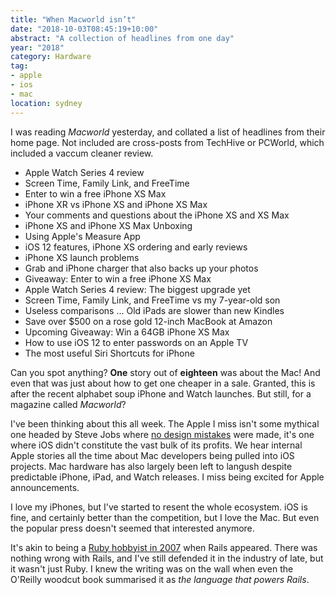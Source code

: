 ```yaml
---
title: "When Macworld isn’t"
date: "2018-10-03T08:45:19+10:00"
abstract: "A collection of headlines from one day"
year: "2018"
category: Hardware
tag:
- apple
- ios
- mac
location: sydney
---
```

I was reading *Macworld* yesterday, and collated a list of headlines from their home page. Not included are cross-posts from TechHive or PCWorld, which included a vaccum cleaner review. 

* Apple Watch Series 4 review
* Screen Time, Family Link, and FreeTime
* Enter to win a free iPhone XS Max
* iPhone XR vs iPhone XS and iPhone XS Max
* Your comments and questions about the iPhone XS and XS Max
* iPhone XS and iPhone XS Max Unboxing
* Using Apple's Measure App
* iOS 12 features, iPhone XS ordering and early reviews
* iPhone XS launch problems
* Grab and iPhone charger that also backs up your photos
* Giveaway: Enter to win a free iPhone XS Max
* Apple Watch Series 4 review: The biggest upgrade yet
* Screen Time, Family Link, and FreeTime vs my 7-year-old son
* Useless comparisons ... Old iPads are slower than new Kindles
* Save over $500 on a rose gold 12-inch MacBook at Amazon
* Upcoming Giveaway: Win a 64GB iPhone XS Max
* How to use iOS 12 to enter passwords on an Apple TV
* The most useful Siri Shortcuts for iPhone

Can you spot anything? **One** story out of **eighteen** was about the Mac! And even that was just about how to get one cheaper in a sale. Granted, this is after the recent alphabet soup iPhone and Watch launches. But still, for a magazine called *Macworld*?

I've been thinking about this all week. The Apple I miss isn't some mythical one headed by Steve Jobs where [no design mistakes] were made, it's one where iOS didn't constitute the vast bulk of its profits. We hear internal Apple stories all the time about Mac developers being pulled into iOS projects. Mac hardware has also largely been left to langush despite predictable iPhone, iPad, and Watch releases. I miss being excited for Apple announcements.

I love my iPhones, but I've started to resent the whole ecosystem. iOS is fine, and certainly better than the competition, but I love the Mac. But even the popular press doesn't seemed that interested anymore.

It's akin to being a [Ruby hobbyist in 2007] when Rails appeared. There was nothing wrong with Rails, and I've still defended it in the industry of late, but it wasn't just Ruby. I knew the writing was on the wall when even the O'Reilly woodcut book summarised it as *the language that powers Rails*.

[no design mistakes]: https://rubenerd.com/but-steve-jobs-wouldnt-have-done-it/
[Ruby hobbyist in 2007]: https://rubenerd.com/rails-pollutes-ruby-search-results/

